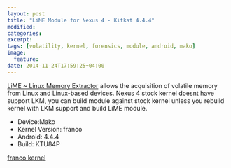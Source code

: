 ```yaml
---
layout: post
title: "LiME Module for Nexus 4 - Kitkat 4.4.4"
modified:
categories: 
excerpt:
tags: [volatility, kernel, forensics, module, android, mako]
image:
  feature:
date: 2014-11-24T17:59:25+04:00
---
```


[LiME ~ Linux Memory Extractor](https://github.com/504ensicsLabs/LiME) allows the acquisition of volatile memory from Linux and Linux-based devices.
Nexus 4 stock kernel doesnt have support LKM, you can build module against stock kernel unless you rebuild kernel with LKM support and build LiME module.

* Device:Mako
* Kernel Version: franco
* Android: 4.4.4 
* Build: KTU84P 

<a markdown="0" href="http://192.241.177.15/Nexus4/4.4/boot-r213.img" class="btn">franco kernel</a>


